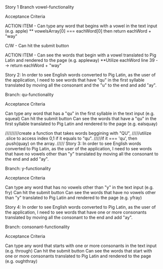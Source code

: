 Story 1 Branch vowel-functionality

Acceptance Criteria

ACTION ITEM - Can type any word that begins with a vowel in the text input (e.g. apple)
    ** vowelsArray[0] === eachWord[0] then return eachWord + "way"
   

C/W - Can hit the submit button

ACTION ITEM - Can see the words that begin with a vowel translated to Pig Latin and rendered to the page (e.g. appleway)
    **Utilize eachWord line 39 --> return eachWord + "way"     



Story 2: In order to see English words converted to Pig Latin, as the user of the application, I need to see words that have "qu" in the first syllable translated by moving all the consonant and the "u" to the end and add "ay".

Branch: qu-functionality

Acceptance Criteria

Can type any word that has a "qu" in the first syllable in the text input (e.g. squeal)
Can hit the submit button
Can see the words that have a "qu" in the first syllable translated to Pig Latin and rendered to the page (e.g. ealsquay)

/////////create a function that takes words beggining with "QU",
/////utilize .slice to access index 0,1 if it equals to "qu". 
/////if it === 'qu', then .push(quay) on the array.
/////
Story 3: In order to see English words converted to Pig Latin, as the user of the application, I need to see words that have no vowels other than "y" translated by moving all the consonant to the end and add "ay".

Branch: y-functionality

Acceptance Criteria

Can type any word that has no vowels other than "y" in the text input (e.g. fry)
Can hit the submit button
Can see the words that have no vowels other than "y" translated to Pig Latin and rendered to the page (e.g. yfray)



Story 4: In order to see English words converted to Pig Latin, as the user of the application, I need to see words that have one or more consonants translated by moving all the consonant to the end and add "ay".

Branch: consonant-functionality

Acceptance Criteria

Can type any word that starts with one or more consonants in the text input (e.g. through)
Can hit the submit button
Can see the words that start with one or more consonants translated to Pig Latin and rendered to the page (e.g. oughthray)